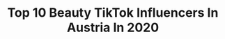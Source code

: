 ---
title: Top 10 Beauty TikTok Influencers In Austria In 2020
description: >-
  Find top beauty TikTok influencers in Austria in 2020. Most popular hashtags: #food #love #beautymode #makeup.
platform: TikTok
profiles:
  - username: "maqaroon"
    fullname: >-
      Maqaroon
    location: "Austria"
    followers: 124292
    engagement: 1922
    commentsToLikes: 0.009048
    id: ck9c8wqkptcw70j78rth2qa3p
    verified: false
    hashtags: "#btsarmy, #roomdecor, #shiba, #acnh"
  - username: "happyjumpytravel"
    fullname: >-
      Marie Lou
    location: "Austria"
    followers: 5307
    engagement: 665
    commentsToLikes: 0.019817
    id: ck9ka93mvgbki0j789wksf8bu
    verified: false
    hashtags: "#catmansion, #tiktokvienna, #kuschelzeit, #sayhi"
  - username: "lily_mony"
    fullname: >-
      LILY
    location: "Austria"
    followers: 19588
    engagement: 443
    commentsToLikes: 0.043316
    id: cka65s29ped6k0i78jtorv6xt
    verified: false
    hashtags: "#castle, #nichtverdient, #clubs, #djadja"
  - username: "mozhartofficial"
    fullname: >-
      Mozhart
    location: "Austria"
    followers: 18669
    engagement: 1135
    commentsToLikes: 0.048523
    id: cka0musq9x0930i78x30ybbwf
    verified: false
    hashtags: "#liveset, #iamhardstyle, #raveoutfit, #mozhartmerch"
  - username: "ewatsiakmakis"
    fullname: >-
      ewa
    location: "Austria"
    followers: 15831
    engagement: 729
    commentsToLikes: 0.033781
    id: ckai38ndaj02e0i783silu66w
    verified: false
    hashtags: "#selfcare, #beauty, #work, #photos"
  - username: "laurafalquez"
    fullname: >-
      Laura Falquez
    location: "Austria"
    followers: 19321
    engagement: 708
    commentsToLikes: 0.058281
    id: ckadb353el7oq0i78fc5gcfqw
    verified: false
    hashtags: "#beautyfull, #godbless, #casadepapel, #disneychannel"
  - username: "lisa.sophie.thoma"
    fullname: >-
      Lisa Sophie Thoma
    location: "Austria"
    followers: 69149
    engagement: 1394
    commentsToLikes: 0.010661
    id: ck9c08qaho58y0j78zl1hwpqw
    verified: false
    hashtags: "#ichzocke, #spielzeuge, #osterei, #squishy"
  - username: "thereginaldbarris"
    fullname: >-
      Reginald Bärris
    location: "Austria"
    followers: 20497
    engagement: 2146
    commentsToLikes: 0.009914
    id: ck99av7sojb1d0j78r8mneh6n
    verified: false
    hashtags: "#nakeychallenge, #frizzy, #dreadhead, #teacher"
  - username: "monikafrauenhofer"
    fullname: >-
      Monika Frauenhofer
    location: "Austria"
    followers: 6412
    engagement: 344
    commentsToLikes: 0.039573
    id: cka0n23u8xtqr0i78avk19bp1
    verified: false
    hashtags: "#boringathome, #language, #herb, #oldtimes"
  - username: "ivanada"
    fullname: >-
      Ivana🤍🪐
    location: "Austria"
    followers: 50547
    engagement: 1296
    commentsToLikes: 0.018795
    id: ck8vshwosdn540j78j2w6qxbi
    verified: false
    hashtags: "#wendler, #peinlich, #food, #airlines"
---